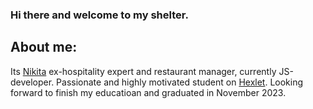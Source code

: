 ### Hi there and welcome to my shelter.
## About me: 
Its [Nikita](https://ru.hexlet.io/u/nesquick0_17) ex-hospitality expert and restaurant manager, currently JS-developer. Passionate and highly motivated student on [Hexlet](https://ru.hexlet.io/pages/about). Looking forward to finish my educatioan and graduated in November 2023.

<!--
**nesquick017/nesquick017** is a ✨ _special_ ✨ repository because its `README.md` (this file) appears on your GitHub profile.

Here are some ideas to get you started:

- 🔭 I’m currently working on ...
- 🌱 I’m currently learning ...
- 👯 I’m looking to collaborate on ...
- 🤔 I’m looking for help with ...
- 💬 Ask me about ...
- 📫 How to reach me: ...
- 😄 Pronouns: 
- ⚡ Fun fact: ...
-->
